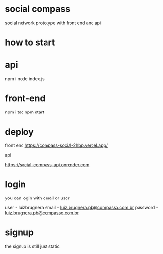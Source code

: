# social compass

social network prototype with front end and api

# how to start
# api
npm i
node index.js

# front-end 
npm i 
tsc 
npm start

# deploy

front end
https://compass-social-2hbp.vercel.app/

api 

https://social-compass-api.onrender.com

# login

you can login with email or user

user - luizbrugnera
email - luiz.brugnera.pb@compasso.com.br
password - luiz.brugnera.pb@compasso.com.br

# signup 

the signup is still just static